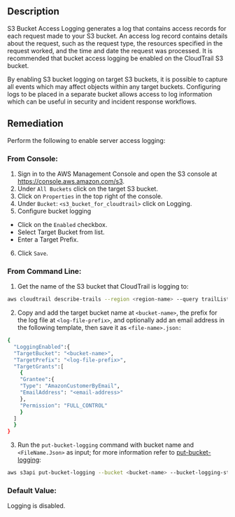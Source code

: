 ## Description

S3 Bucket Access Logging generates a log that contains access records for each request made to your S3 bucket. An access log record contains details about the request, such as the request type, the resources specified in the request worked, and the time and date the request was processed. It is recommended that bucket access logging be enabled on the CloudTrail S3 bucket.

By enabling S3 bucket logging on target S3 buckets, it is possible to capture all events which may affect objects within any target buckets. Configuring logs to be placed in a separate bucket allows access to log information which can be useful in security and incident response workflows.

## Remediation

Perform the following to enable server access logging:

### From Console:

1. Sign in to the AWS Management Console and open the S3 console at https://console.aws.amazon.com/s3.
2. Under `All Buckets` click on the target S3 bucket.
3. Click on `Properties` in the top right of the console.
4. Under `Bucket`: `<s3_bucket_for_cloudtrail>` click on Logging.
5. Configure bucket logging
  - Click on the `Enabled` checkbox.
  - Select Target Bucket from list.
  - Enter a Target Prefix.
6. Click `Save`.

### From Command Line:

1. Get the name of the S3 bucket that CloudTrail is logging to:

```bash
aws cloudtrail describe-trails --region <region-name> --query trailList[*].S3BucketName
```

2. Copy and add the target bucket name at `<bucket-name>`, the prefix for the log file at `<log-file-prefix>`, and optionally add an email address in the following template, then save it as `<file-name>.json:`

```bash
{
  "LoggingEnabled":{
  "TargetBucket": "<bucket-name>",
  "TargetPrefix": "<log-file-prefix>",
  "TargetGrants":[
    {
    "Grantee":{
    "Type": "AmazonCustomerByEmail",
    "EmailAddress": "<email-address>"
    },
    "Permission": "FULL_CONTROL"
    }
  ]
  }
}
```

3. Run the `put-bucket-logging` command with bucket name and `<FileName.Json>` as input; for more information refer to [put-bucket-logging](https://docs.aws.amazon.com/cli/latest/reference/s3api/put-bucket-logging.html):

```bash
aws s3api put-bucket-logging --bucket <bucket-name> --bucket-logging-status file://<file-name>.json
```

### Default Value:

Logging is disabled.